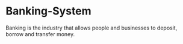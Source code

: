 # Banking-System
Banking is the industry that allows people and businesses to deposit, borrow and transfer money. 

